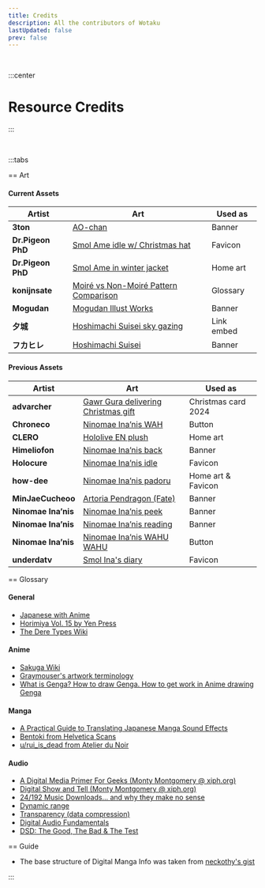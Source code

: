 ```yaml
---
title: Credits
description: All the contributors of Wotaku
lastUpdated: false
prev: false
---
```


<script setup>
import Credits from './.vitepress/theme/components/Contributors.vue'
</script>


<Credits />

<br>

:::center
# Resource Credits
:::

<br>

:::tabs

== Art 

#### Current Assets

| Artist            | Art                                                                                       | Used as    |
| ----------------- | ----------------------------------------------------------------------------------------- | ---------- |
| **3ton**          | [AO-chan](https://www.pixiv.net/en/artworks/110412826)                                    | Banner     |
| **Dr.Pigeon PhD** | [Smol Ame idle w/ Christmas hat](https://x.com/PhdPigeon/status/1869579249688231945)      | Favicon    |
| **Dr.Pigeon PhD** | [Smol Ame in winter jacket](https://x.com/PhdPigeon/status/1866313003119030404)           | Home art   |
| **konijnsate**    | [Moiré vs Non-Moiré Pattern Comparison](https://tips.clip-studio.com/en-us/articles/3489) | Glossary   |
| **Mogudan**       | [Mogudan Illust Works](https://www.fakku.net/hentai/mogudan-illust-works-english)         | Banner     |
| **夕城**          | [Hoshimachi Suisei sky gazing](https://x.com/yukiyasa1/status/1770385782379020322)        | Link embed |
| **フカヒレ**      | [Hoshimachi Suisei](https://x.com/fuka_hire/status/1619998921757192195)                    | Banner     |

#### Previous Assets

| Artist              | Art                                                                                                                       | Used as             |
| ------------------- | ------------------------------------------------------------------------------------------------------------------------- | ------------------- |
| **advarcher**       | [Gawr Gura delivering Christmas gift](https://www.pixiv.net/en/artworks/114538066)                                        | Christmas card 2024 |
| **Chroneco**        | [Ninomae Ina’nis WAH](https://www.chroneco.moe/)                                                                          | Button              |
| **CLERO**           | [Hololive EN plush](https://x.com/CLERO_ART/status/1788894299007971680)                                                   | Home art            |
| **Himeliofon**      | [Ninomae Ina’nis back](https://x.com/hmlf_/status/1581015485524545536)                                                    | Banner              |
| **Holocure**   | [Ninomae Ina’nis idle](https://store.steampowered.com/app/2420510/HoloCure__Save_the_Fans/)                               | Favicon             |
| **how-dee**         | [Ninomae Ina’nis padoru](https://www.reddit.com/r/Padoru/comments/iu6jvx/ninomae_inanis_hololive/)                        | Home art & Favicon  |
| **MinJaeCucheoo**   | [Artoria Pendragon (Fate)](https://www.deviantart.com/minjaecucheoo/art/Transparent-PNG-Artoria-Pendragon-Fate-845014345) | Banner              |
| **Ninomae Ina’nis** | [Ninomae Ina’nis peek](https://x.com/ninomaeinanis/status/1339282161715691521)                                            | Banner              |
| **Ninomae Ina’nis** | [Ninomae Ina’nis reading](https://x.com/ninomaeinanis/status/1340047328963510273)                                         | Banner              |
| **Ninomae Ina’nis** | [Ninomae Ina’nis WAHU WAHU](https://x.com/ninomaeinanis/status/1652829909218373632)                                       | Button              |
| **underdatv**       | [Smol Ina's diary](https://x.com/underdatv/status/1790765775349072046)                                                    | Favicon             |


== Glossary

#### General
- [Japanese with Anime](https://www.japanesewithanime.com/)
- [Horimiya Vol. 15 by Yen Press](https://yenpress.com/titles/9781975324735-horimiya-vol-15)
- [The Dere Types Wiki](https://the-dere-types.fandom.com/wiki/The_Dere_Types_Wiki)

#### Anime
- [Sakuga Wiki](https://sakuga.fandom.com/wiki/Sakuga_Wiki)
- [Graymouser's artwork terminology](https://itamejihada.net/terminology/artwork.html)
- [What is Genga? How to draw Genga. How to get work in Anime drawing Genga](https://www.youtube.com/watch?v=iOB7t6KtIFE)

#### Manga
- [A Practical Guide to Translating Japanese Manga Sound Effects](https://nomansguy.wordpress.com/2023/02/04/translating-manga-sfx-guide-part-1/)
- [Bentoki from Helvetica Scans](https://www.mangaupdates.com/group/nztl66c/helvetica-scans)
- [u/rui_is_dead from Atelier du Noir](https://old.reddit.com/r/manga/comments/tc90d8/guys_can_you_explain_the_process_of/)

#### Audio

- [A Digital Media Primer For Geeks (Monty Montgomery @ xiph.org)](https://youtu.be/FG9jemV1T7I)
- [Digital Show and Tell (Monty Montgomery @ xiph.org)](https://youtu.be/cIQ9IXSUzuM)
- [24/192 Music Downloads... and why they make no sense](https://people.xiph.org/~xiphmont/demo/neil-young.html)
- [Dynamic range](https://en.wikipedia.org/wiki/Dynamic_range#:~:text=The%2016-bit%20compact%20disc,response%20of%20the%20human%20ear)
- [Transparency (data compression)](https://en.wikipedia.org/wiki/Transparency_(data_compression))
- [Digital Audio Fundamentals](https://www.youtube.com/playlist?list=PLbqhA-NKGP6B6V_AiS-jbvSzdd7nbwwCw)
- [DSD: The Good, The Bad & The Test](https://youtu.be/eu5I-z7f6is)

== Guide

- The base structure of Digital Manga Info was taken from [neckothy's gist](https://gist.github.com/neckothy/6654f928fef87529646df3799f5e555a)

:::
